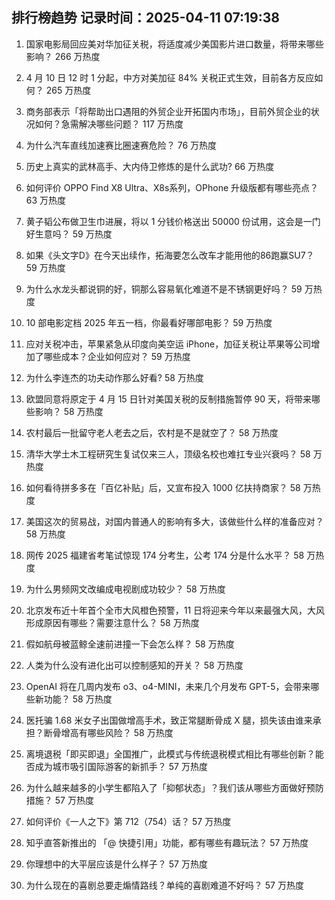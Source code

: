 
## 排行榜趋势 记录时间：2025-04-11 07:19:38
  
  1. 国家电影局回应美对华加征关税，将适度减少美国影片进口数量，将带来哪些影响？ 266 万热度
    
  2. 4 月 10 日 12 时 1 分起，中方对美加征 84% 关税正式生效，目前各方反应如何？ 265 万热度
    
  3. 商务部表示「将帮助出口遇阻的外贸企业开拓国内市场」，目前外贸企业的状况如何？急需解决哪些问题？ 117 万热度
    
  4. 为什么汽车直线加速赛比圈速赛危险？ 76 万热度
    
  5. 历史上真实的武林高手、大内侍卫修炼的是什么武功? 66 万热度
    
  6. 如何评价 OPPO Find X8 Ultra、X8s系列，OPhone 升级版都有哪些亮点？ 63 万热度
    
  7. 黄子韬公布做卫生巾进展，将以 1 分钱价格送出 50000 份试用，这会是一门好生意吗？ 59 万热度
    
  8. 如果《头文字D》在今天出续作，拓海要怎么改车才能用他的86跑赢SU7？ 59 万热度
    
  9. 为什么水龙头都说铜的好，铜那么容易氧化难道不是不锈钢更好吗？ 59 万热度
    
  10. 10 部电影定档 2025 年五一档，你最看好哪部电影？ 59 万热度
    
  11. 应对关税冲击，苹果紧急从印度向美空运 iPhone，加征关税让苹果等公司增加了哪些成本？企业如何应对？ 59 万热度
    
  12. 为什么李连杰的功夫动作那么好看? 58 万热度
    
  13. 欧盟同意将原定于 4 月 15 日针对美国关税的反制措施暂停 90 天，将带来哪些影响？ 58 万热度
    
  14. 农村最后一批留守老人老去之后，农村是不是就空了？ 58 万热度
    
  15. 清华大学土木工程研究生复试仅来三人，顶级名校也难扛专业兴衰吗？ 58 万热度
    
  16. 如何看待拼多多在「百亿补贴」后，又宣布投入 1000 亿扶持商家？ 58 万热度
    
  17. 美国这次的贸易战，对国内普通人的影响有多大，该做些什么样的准备应对？ 58 万热度
    
  18. 网传 2025 福建省考笔试惊现 174 分考生，公考 174 分是什么水平？ 58 万热度
    
  19. 为什么男频网文改编成电视剧成功较少？ 58 万热度
    
  20. 北京发布近十年首个全市大风橙色预警，11 日将迎来今年以来最强大风，大风形成原因有哪些？需要注意什么？ 58 万热度
    
  21. 假如航母被蓝鲸全速前进撞一下会怎么样？ 58 万热度
    
  22. 人类为什么没有进化出可以控制感知的开关？ 58 万热度
    
  23. OpenAI 将在几周内发布 o3、o4-MINI，未来几个月发布 GPT-5，会带来哪些新功能？ 58 万热度
    
  24. 医托骗 1.68 米女子出国做增高手术，致正常腿断骨成 X 腿，损失该由谁来承担？断骨增高有哪些风险？ 58 万热度
    
  25. 离境退税「即买即退」全国推广，此模式与传统退税模式相比有哪些创新？能否成为城市吸引国际游客的新抓手？ 57 万热度
    
  26. 为什么越来越多的小学生都陷入了「抑郁状态」？我们该从哪些方面做好预防措施？ 57 万热度
    
  27. 如何评价《一人之下》第 712（754）话？ 57 万热度
    
  28. 知乎直答新推出的 「@ 快捷引用」功能，都有哪些有趣玩法？ 57 万热度
    
  29. 你理想中的大平层应该是什么样子？ 57 万热度
    
  30. 为什么现在的喜剧总要走煽情路线？单纯的喜剧难道不好吗？ 57 万热度
    